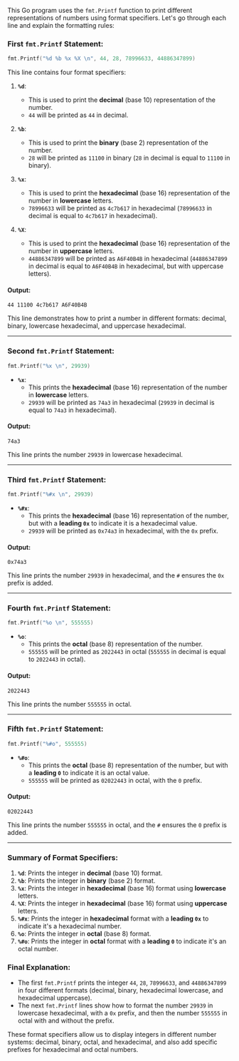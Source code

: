This Go program uses the `fmt.Printf` function to print different representations of numbers using format specifiers. Let's go through each line and explain the formatting rules:

### **First `fmt.Printf` Statement**:
```go
fmt.Printf("%d %b %x %X \n", 44, 28, 78996633, 44886347899)
```

This line contains four format specifiers:
1. **`%d`**:
   - This is used to print the **decimal** (base 10) representation of the number.
   - `44` will be printed as `44` in decimal.

2. **`%b`**:
   - This is used to print the **binary** (base 2) representation of the number.
   - `28` will be printed as `11100` in binary (`28` in decimal is equal to `11100` in binary).

3. **`%x`**:
   - This is used to print the **hexadecimal** (base 16) representation of the number in **lowercase** letters.
   - `78996633` will be printed as `4c7b617` in hexadecimal (`78996633` in decimal is equal to `4c7b617` in hexadecimal).

4. **`%X`**:
   - This is used to print the **hexadecimal** (base 16) representation of the number in **uppercase** letters.
   - `44886347899` will be printed as `A6F40B4B` in hexadecimal (`44886347899` in decimal is equal to `A6F40B4B` in hexadecimal, but with uppercase letters).

#### **Output**:
```
44 11100 4c7b617 A6F40B4B 
```

This line demonstrates how to print a number in different formats: decimal, binary, lowercase hexadecimal, and uppercase hexadecimal.

---

### **Second `fmt.Printf` Statement**:
```go
fmt.Printf("%x \n", 29939)
```

- **`%x`**:
  - This prints the **hexadecimal** (base 16) representation of the number in **lowercase** letters.
  - `29939` will be printed as `74a3` in hexadecimal (`29939` in decimal is equal to `74a3` in hexadecimal).

#### **Output**:
```
74a3
```

This line prints the number `29939` in lowercase hexadecimal.

---

### **Third `fmt.Printf` Statement**:
```go
fmt.Printf("%#x \n", 29939)
```

- **`%#x`**:
  - This prints the **hexadecimal** (base 16) representation of the number, but with a **leading `0x`** to indicate it is a hexadecimal value.
  - `29939` will be printed as `0x74a3` in hexadecimal, with the `0x` prefix.

#### **Output**:
```
0x74a3
```

This line prints the number `29939` in hexadecimal, and the `#` ensures the `0x` prefix is added.

---

### **Fourth `fmt.Printf` Statement**:
```go
fmt.Printf("%o \n", 555555)
```

- **`%o`**:
  - This prints the **octal** (base 8) representation of the number.
  - `555555` will be printed as `2022443` in octal (`555555` in decimal is equal to `2022443` in octal).

#### **Output**:
```
2022443
```

This line prints the number `555555` in octal.

---

### **Fifth `fmt.Printf` Statement**:
```go
fmt.Printf("%#o", 555555)
```

- **`%#o`**:
  - This prints the **octal** (base 8) representation of the number, but with a **leading `0`** to indicate it is an octal value.
  - `555555` will be printed as `02022443` in octal, with the `0` prefix.

#### **Output**:
```
02022443
```

This line prints the number `555555` in octal, and the `#` ensures the `0` prefix is added.

---

### **Summary of Format Specifiers**:
1. **`%d`**: Prints the integer in **decimal** (base 10) format.
2. **`%b`**: Prints the integer in **binary** (base 2) format.
3. **`%x`**: Prints the integer in **hexadecimal** (base 16) format using **lowercase** letters.
4. **`%X`**: Prints the integer in **hexadecimal** (base 16) format using **uppercase** letters.
5. **`%#x`**: Prints the integer in **hexadecimal** format with a **leading `0x`** to indicate it's a hexadecimal number.
6. **`%o`**: Prints the integer in **octal** (base 8) format.
7. **`%#o`**: Prints the integer in **octal** format with a **leading `0`** to indicate it's an octal number.

### **Final Explanation**:

- The first `fmt.Printf` prints the integer `44`, `28`, `78996633`, and `44886347899` in four different formats (decimal, binary, hexadecimal lowercase, and hexadecimal uppercase).
- The next `fmt.Printf` lines show how to format the number `29939` in lowercase hexadecimal, with a `0x` prefix, and then the number `555555` in octal with and without the prefix.

These format specifiers allow us to display integers in different number systems: decimal, binary, octal, and hexadecimal, and also add specific prefixes for hexadecimal and octal numbers.
